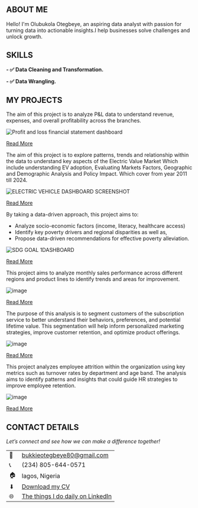 
## ABOUT ME

Hello! I'm Olubukola Otegbeye, an aspiring data analyst with passion for turning data into actionable insights.I help businesses solve challenges and unlock growth.

## SKILLS

**- ✅ Data Cleaning and Transformation.**

**- ✅ Data Wrangling.**


## MY PROJECTS

The aim  of this project is to analyze P&L data to understand revenue, expenses, and overall profitability across the branches.

![Profit and loss financial statement dashboard](https://github.com/user-attachments/assets/5e01c10d-571e-4254-a34f-76f22a204fab)

[Read More](https://docs.google.com/document/d/1lcy0wlE9nHI9DpCtJ2kgd12pUqnNonHJ/edit?usp=sharing&ouid=105457459482550682746&rtpof=true&sd=true)



The aim of this project is to explore patterns, trends and relationship within the data to understand key aspects of the Electric Value Market Which include understanding EV adoption, Evaluating Markets Factors, Geographic and Demographic Analysis and Policy Impact. Which cover from year 2011 till 2024.

![ELECTRIC VEHICLE DASHBOARD SCREENSHOT](https://github.com/user-attachments/assets/8b75c94d-2f39-4127-a9ab-4a41c68683b0)

[Read More](https://github.com/bukolaotes/GOOGLE-DATA-ANALYTICS-CAPSTONE-PROJECT-ELECTRIC-VEHICLE-ANALYSIS)


By taking a data-driven approach, this project aims to:
- Analyze socio-economic factors (income, literacy, healthcare access)
- Identify key poverty drivers and regional disparities as well as,
- Propose data-driven recommendations for effective poverty alleviation.

![SDG GOAL 1DASHBOARD](https://github.com/user-attachments/assets/4c8e184f-2ad8-428f-ae90-fe17c9d5bc47)

[Read More](https://github.com/bukolaotes/WOMEN-TECHSTER-TECH4DEV-BOOTCAMP-GROUP-PROJECT)


This project aims to analyze monthly sales performance across different regions and product lines to identify trends and areas for improvement.

![image](https://github.com/user-attachments/assets/e05b8605-02c1-4078-ab6e-3ca39b9684f4)

[Read More](https://github.com/bukolaotes/Lita-Capstone-Project-1-Sales-Performance-Analysis-)


The purpose of this analysis is to segment customers of the subscription service to better understand their behaviors, preferences, and potential lifetime value. This segmentation will help inform personalized marketing strategies, improve customer retention, and optimize product offerings.

![image](https://github.com/user-attachments/assets/d8c90ed9-36cf-4362-896e-d84634090baf)

[Read More](https://github.com/bukolaotes/Lita-Capstone-Project-2-customer-segmentation-Analysis-for-subcription-service)

This project analyzes employee attrition within the organization using key metrics such as turnover rates by department and age band. The analysis aims to identify patterns and insights that could guide HR strategies to improve employee retention.

![image](https://github.com/user-attachments/assets/9e2161f3-dccf-4891-b558-d69fb76751c5)

[Read More](https://github.com/bukolaotes/LITA-CLASS-PROJECT-HR-ANALYSIS-TRACKER)


## CONTACT DETAILS
*Let’s connect and see how we can make a difference together!*
<table>
<tbody>
<tr>
<td>📧</td>
<td><a
href="mailto:bukkieotegbeye80@gmail.com">bukkieotegbeye80@gmail.com</a></td>
</tr>
<tr>
<td>📞</td>
<td>(234) 805-644-0571</td>
</tr>
<tr>
<td>🏠</td>
<td>lagos, Nigeria</td>
</tr>
<tr>
<td>⬇</td>
<td><a
href="https://etuk123456.github.io/portfolio1/docs/Profile.pdf">Download my
CV</a></td>
</tr>
<tr>
<td>🌐</td>
<td><a href="https://linkedin.com/in/olubukola-otegbeye-a5a787176">The things I do daily
on LinkedIn</a></td>
</tr>
<tr>
